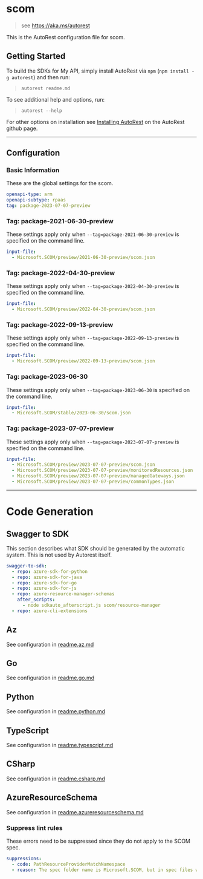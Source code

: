 # scom

> see https://aka.ms/autorest

This is the AutoRest configuration file for scom.

## Getting Started

To build the SDKs for My API, simply install AutoRest via `npm` (`npm install -g autorest`) and then run:

> `autorest readme.md`

To see additional help and options, run:

> `autorest --help`

For other options on installation see [Installing AutoRest](https://aka.ms/autorest/install) on the AutoRest github page.

---

## Configuration

### Basic Information

These are the global settings for the scom.

```yaml
openapi-type: arm
openapi-subtype: rpaas
tag: package-2023-07-07-preview
```

### Tag: package-2021-06-30-preview

These settings apply only when `--tag=package-2021-06-30-preview` is specified on the command line.

```yaml $(tag) == 'package-2021-06-30-preview'
input-file:
  - Microsoft.SCOM/preview/2021-06-30-preview/scom.json
```

### Tag: package-2022-04-30-preview

These settings apply only when `--tag=package-2022-04-30-preview` is specified on the command line.

```yaml $(tag) == 'package-2022-04-30-preview'
input-file:
  - Microsoft.SCOM/preview/2022-04-30-preview/scom.json
```

### Tag: package-2022-09-13-preview

These settings apply only when `--tag=package-2022-09-13-preview` is specified on the command line.

```yaml $(tag) == 'package-2022-09-13-preview'
input-file:
  - Microsoft.SCOM/preview/2022-09-13-preview/scom.json
```

### Tag: package-2023-06-30

These settings apply only when `--tag=package-2023-06-30` is specified on the command line.

```yaml $(tag) == 'package-2023-06-30'
input-file:
  - Microsoft.SCOM/stable/2023-06-30/scom.json
```

### Tag: package-2023-07-07-preview

These settings apply only when `--tag=package-2023-07-07-preview` is specified on the command line.

```yaml $(tag) == 'package-2023-07-07-preview'
input-file:
  - Microsoft.SCOM/preview/2023-07-07-preview/scom.json
  - Microsoft.SCOM/preview/2023-07-07-preview/monitoredResources.json
  - Microsoft.SCOM/preview/2023-07-07-preview/managedGateways.json
  - Microsoft.SCOM/preview/2023-07-07-preview/commonTypes.json
```
---

# Code Generation

## Swagger to SDK

This section describes what SDK should be generated by the automatic system.
This is not used by Autorest itself.

```yaml $(swagger-to-sdk)
swagger-to-sdk:
  - repo: azure-sdk-for-python
  - repo: azure-sdk-for-java
  - repo: azure-sdk-for-go
  - repo: azure-sdk-for-js
  - repo: azure-resource-manager-schemas
    after_scripts:
      - node sdkauto_afterscript.js scom/resource-manager
  - repo: azure-cli-extensions
```
## Az

See configuration in [readme.az.md](./readme.az.md)

## Go

See configuration in [readme.go.md](./readme.go.md)

## Python

See configuration in [readme.python.md](./readme.python.md)

## TypeScript

See configuration in [readme.typescript.md](./readme.typescript.md)

## CSharp

See configuration in [readme.csharp.md](./readme.csharp.md)

## AzureResourceSchema

See configuration in [readme.azureresourceschema.md](./readme.azureresourceschema.md)

### Suppress lint rules

These errors need to be suppressed since they do not apply to the SCOM spec.

``` yaml
suppressions:
  - code: PathResourceProviderMatchNamespace
  - reason: The spec folder name is Microsoft.SCOM, but in spec files we have defined Microsoft.Scom in previous versions. This error is coming up because we want to use Microsoft.Scom in latest API versions. If we use Microsoft.SCOM in the latest version, we get PathResourceProviderNamePascalCase error, and also we get Swagger MISSING_APIS_IN_DEFAULT_TAG Avocado error, since in the previous version we used Microsoft.Scom. To avoid all this, we are suppressing this one alert to solve all these issues.
```
